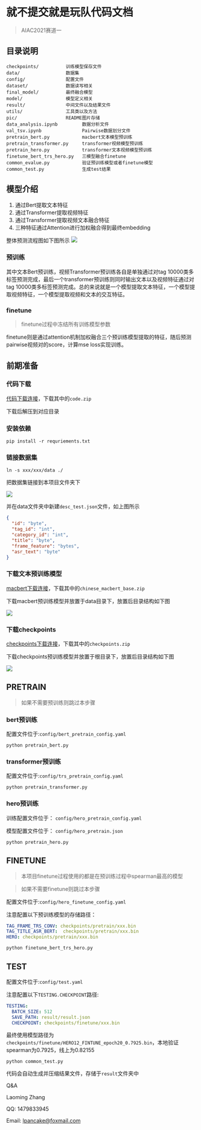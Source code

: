 # 就不提交就是玩队代码文档
> AIAC2021赛道一
## 目录说明
```shell
checkpoints/          训练模型保存文件
data/                 数据集
config/               配置文件
dataset/              数据读写相关
final_model/          最终融合模型
model/                模型定义相关
result/               中间文件以及结果文件
utils/                工具类以及方法
pic/                  README图片存储
data_analysis.ipynb         数据分析文件
val_tsv.ipynb               Pairwise数据划分文件
pretrain_bert.py            macbert文本模型预训练
pretrain_transformer.py     transformer视频模型预训练
pretrain_hero.py            transformer文本视频模型预训练
finetune_bert_trs_hero.py   三模型融合finetune
common_evalue.py            验证预训练模型或者finetune模型
common_test.py              生成test结果
```

## 模型介绍
1. 通过Bert提取文本特征
2. 通过Transformer提取视频特征
3. 通过Transformer提取视频文本融合特征
4. 三种特征通过Attention进行加权融合得到最终embedding

整体预测流程图如下图所示
![](pic/AIAC.drawio.png)

### 预训练
其中文本Bert预训练，视频Transformer预训练各自是单独通过对tag 10000类多标签预测完成，最后一个transformer预训练则同时输出文本以及视频特征通过对tag 10000类多标签预测完成。总的来说就是一个模型提取文本特征，一个模型提取视频特征，一个模型提取视频和文本的交互特征。

### finetune
> finetune过程中冻结所有训练模型参数

finetune则是通过attention机制加权融合三个预训练模型提取的特征，随后预测pairwise视频对的score，计算mse loss实现训练。

## 前期准备
### 代码下载
[代码下载连接](https://share.weiyun.com/l7rgfQvi)，下载其中的`code.zip`

下载后解压到对应目录

### 安装依赖
```shell
pip install -r requriements.txt
```

### 链接数据集

```shell
ln -s xxx/xxx/data ./
```
把数据集链接到本项目文件夹下

![](pic/Snipaste_2021-10-15_18-31-34.png)

并在data文件夹中新建`desc_test.json`文件，如上图所示
```json
{
  "id": "byte",
  "tag_id": "int",
  "category_id": "int",
  "title": "byte",
  "frame_feature": "bytes",
  "asr_text": "byte"
}
```

### 下载文本预训练模型

[macbert下载连接](https://share.weiyun.com/l7rgfQvi)，下载其中的`chinese_macbert_base.zip`

下载macbert预训练模型并放置于data目录下，放置后目录结构如下图

![](pic/uTools_1634294102754.png)

### 下载checkpoints
[checkpoints下载连接](https://share.weiyun.com/l7rgfQvi)，下载其中的`checkpoints.zip`

下载checkpoints预训练模型并放置于根目录下，放置后目录结构如下图

![](pic/Snipaste_2021-10-15_23-58-05.png)

## PRETRAIN
> 如果不需要预训练则跳过本步骤

### bert预训练
配置文件位于:`config/bert_pretrain_config.yaml`
```shell
python pretrain_bert.py
```

### transformer预训练
配置文件位于:`config/trs_pretrain_config.yaml`
```shell
python pretrain_transformer.py
```

### hero预训练
训练配置文件位于： `config/hero_pretrain_config.yaml`

模型配置文件位于： `config/hero_pretrain.json`

```shell
python pretrain_hero.py
```

## FINETUNE

> 本项目finetune过程使用的都是在预训练过程中spearman最高的模型

> 如果不需要finetune则跳过本步骤

配置文件位于:`config/hero_finetune_config.yaml`

注意配置以下预训练模型的存储路径：

```yaml
TAG_FRAME_TRS_CONV: checkpoints/pretrain/xxx.bin
TAG_TITLE_ASR_BERT:  checkpoints/pretrain/xxx.bin
HERO: checkpoints/pretrain/xxx.bin
```


```shell
python finetune_bert_trs_hero.py
```

## TEST
配置文件位于:`config/test.yaml`

注意配置以下`TESTING.CHECKPOINT`路径:
```yaml
TESTING:
  BATCH_SIZE: 512
  SAVE_PATH: result/result.json
  CHECKPOINT: checkpoints/finetune/xxx.bin
```
最终使用模型路径为`checkpoints/finetune/HERO12_FINTUNE_epoch20_0.7925.bin`，本地验证spearman为0.7925，线上为0.82155

```shell
python common_test.py
```

代码会自动生成并压缩结果文件，存储于`result`文件夹中

Q&A

Laoming Zhang 

QQ: 1479833945

Email: lpancake@foxmail.com